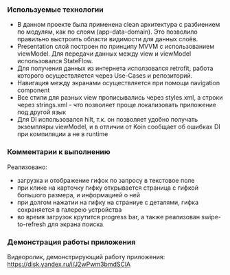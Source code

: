 
### Используемые технологии

- В данном проекте была применена clean архитектура с разбиением по модулям, как по слоям (app-data-domain). Это позволило правильно выстроить области видимости для данных слоёв.
- Presentation слой построен по принципу MVVM с использованием viewModel. Для передачи данных между view и viewModel использовался StateFlow. 
- Для получения данных из интернета исползовался retrofit, работа которого осуществляется через Use-Cases и репозиторий.
- Навигация между экранами осуществляется при помощи navigation component 
- Все стили для разных view прописывались через styles.xml, а строки через strings.xml - что позволяет проще локализовать приложение под другой язык
- Для DI использовался hilt, т.к. он позволяет удобно получать экземпляры viewModel, и в отличии от Koin сообщает об ошибках DI при компиляции а не в runtime



### Комментарии к выполнению

Реализовано:
- загрузка и отображение гифок по запросу в текстовое поле
- при клике на карточку гифку открывается страница с гифкой большого размера, и информацией о ней
- при долгом нажатии на гифку на страниуе с деталями, гифка сохраняется в галерею устройства
- во время загрузок крутится progress bar, а также реализован swipe-to-refresh для экрана поиска


### Демонстрация работы приложения 

Видеоролик, демонстрирующий работу приложения: https://disk.yandex.ru/i/J2wPwm3bmdSClA

